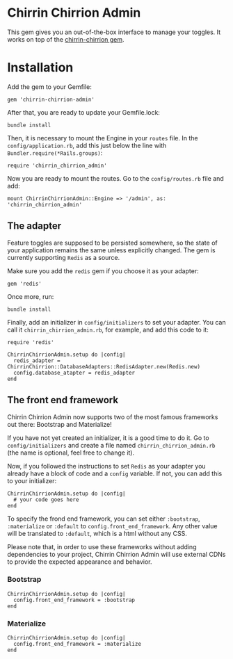 # Chirrin Chirrion Admin

This gem gives you an out-of-the-box interface to manage your toggles. It works
on top of the [chirrin-chirrion gem](https://github.com/bvicenzo/chirrin-chirrion).

# Installation

Add the gem to your Gemfile:

```
gem 'chirrin-chirrion-admin'
```

After that, you are ready to update your Gemfile.lock:

```
bundle install
```

Then, it is necessary to mount the Engine in your `routes` file. In the
`config/application.rb`, add this just below the line with
`Bundler.require(*Rails.groups)`:

```
require 'chirrin_chirrion_admin'
```

Now you are ready to mount the routes. Go to the `config/routes.rb` file and
add:

```
mount ChirrinChirrionAdmin::Engine => '/admin', as: 'chirrin_chirrion_admin'
```


## The adapter

Feature toggles are supposed to be persisted somewhere, so the state of your
application remains the same unless explicitly changed. The gem is currently
supporting `Redis` as a source.

Make sure you add the `redis` gem if you choose it as your adapter:

```
gem 'redis'
```

Once more, run:

```
bundle install
```

Finally, add an initializer in `config/initializers` to set your adapter. You
can call it `chirrin_chirrion_admin.rb`, for example, and add this code to it:

```
require 'redis'

ChirrinChirrionAdmin.setup do |config|
  redis_adapter = ChirrinChirrion::DatabaseAdapters::RedisAdapter.new(Redis.new)
  config.database_atapter = redis_adapter
end
```

## The front end framework

Chirrin Chirrion Admin now supports two of the most famous frameworks out there:
Bootstrap and Materialize!

If you have not yet created an initializer, it is a good time to do it. Go to
`config/initializers` and create a file named `chirrin_chirrion_admin.rb` (the
name is optional, feel free to change it).

Now, if you followed the instructions to set `Redis` as your adapter you already
have a block of code and a `config` variable. If not, you can add this to your
initializer:

```
ChirrinChirrionAdmin.setup do |config|
  # your code goes here
end
```

To specify the frond end framework, you can set either `:bootstrap`,
`:materialize` or `:default` to `config.front_end_framework`. Any other value
will be translated to `:default`, which is a html without any CSS.

Please note that, in order to use these frameworks without adding dependencies
to your project, Chirrin Chirrion Admin will use external CDNs to provide the
expected appearance and behavior.

### Bootstrap

```
ChirrinChirrionAdmin.setup do |config|
  config.front_end_framework = :bootstrap
end
```

### Materialize

```
ChirrinChirrionAdmin.setup do |config|
  config.front_end_framework = :materialize
end
```
